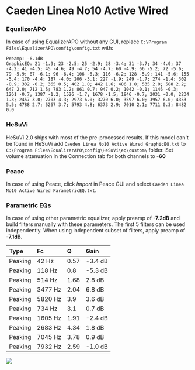 # Caeden Linea No10 Active Wired

### EqualizerAPO
In case of using EqualizerAPO without any GUI, replace `C:\Program Files\EqualizerAPO\config\config.txt`
with:
```
Preamp: -6.1dB
GraphicEQ: 21 -1.9; 23 -2.5; 25 -2.9; 28 -3.4; 31 -3.7; 34 -4.0; 37 -4.2; 41 -4.5; 45 -4.6; 49 -4.7; 54 -4.7; 60 -4.9; 66 -5.2; 72 -5.6; 79 -5.9; 87 -6.1; 96 -6.4; 106 -6.3; 116 -6.2; 128 -5.9; 141 -5.6; 155 -5.4; 170 -4.4; 187 -4.0; 206 -3.1; 227 -1.9; 249 -1.7; 274 -1.4; 302 -0.9; 332 -0.2; 365 0.5; 402 1.0; 442 1.6; 486 1.8; 535 2.0; 588 2.2; 647 2.0; 712 1.5; 783 1.2; 861 0.7; 947 0.2; 1042 -0.1; 1146 -0.3; 1261 -0.7; 1387 -1.2; 1526 -1.7; 1678 -1.5; 1846 -0.7; 2031 -0.0; 2234 1.3; 2457 3.0; 2703 4.3; 2973 6.0; 3270 6.0; 3597 6.0; 3957 6.0; 4353 5.5; 4788 2.7; 5267 3.7; 5793 4.8; 6373 2.9; 7010 2.1; 7711 0.3; 8482 0.0
```

### HeSuVi
HeSuVi 2.0 ships with most of the pre-processed results. If this model can't be found in HeSuVi add
`Caeden Linea No10 Active Wired GraphicEQ.txt` to `C:\Program Files\EqualizerAPO\config\HeSuVi\eq\custom\` folder.
Set volume attenuation in the Connection tab for both channels to **-60**

### Peace
In case of using Peace, click *Import* in Peace GUI and select `Caeden Linea No10 Active Wired ParametricEQ.txt`.

### Parametric EQs
In case of using other parametric equalizer, apply preamp of **-7.2dB** and build filters manually
with these parameters. The first 5 filters can be used independently.
When using independent subset of filters, apply preamp of **-7.1dB**.

| Type    | Fc      |    Q | Gain    |
|:--------|:--------|:-----|:--------|
| Peaking | 42 Hz   | 0.57 | -3.4 dB |
| Peaking | 118 Hz  | 0.8  | -5.3 dB |
| Peaking | 514 Hz  | 1.68 | 2.8 dB  |
| Peaking | 3477 Hz | 2.04 | 6.8 dB  |
| Peaking | 5820 Hz | 3.9  | 3.6 dB  |
| Peaking | 734 Hz  | 3.1  | 0.7 dB  |
| Peaking | 1605 Hz | 1.91 | -2.4 dB |
| Peaking | 2683 Hz | 4.34 | 1.8 dB  |
| Peaking | 7045 Hz | 3.78 | 0.9 dB  |
| Peaking | 7932 Hz | 2.59 | -1.0 dB |

![](https://raw.githubusercontent.com/jaakkopasanen/AutoEq/master/results/innerfidelity/sbaf-serious/Caeden%20Linea%20No10%20Active%20Wired/Caeden%20Linea%20No10%20Active%20Wired.png)